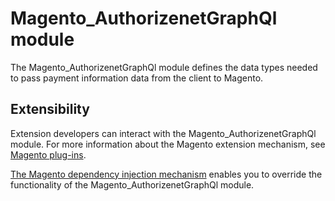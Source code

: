 # Magento_AuthorizenetGraphQl module

The Magento_AuthorizenetGraphQl module defines the data types needed to pass payment information data from the client to Magento.

## Extensibility

Extension developers can interact with the Magento_AuthorizenetGraphQl module. For more information about the Magento extension mechanism, see [Magento plug-ins](https://devdocs.magento.com/guides/v2.3/extension-dev-guide/plugins.html).

[The Magento dependency injection mechanism](https://devdocs.magento.com/guides/v2.3/extension-dev-guide/depend-inj.html) enables you to override the functionality of the Magento_AuthorizenetGraphQl module.
